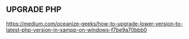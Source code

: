 ## UPGRADE PHP
https://medium.com/oceanize-geeks/how-to-upgrade-lower-version-to-latest-php-version-in-xampp-on-windows-f7be9a70bbb0
